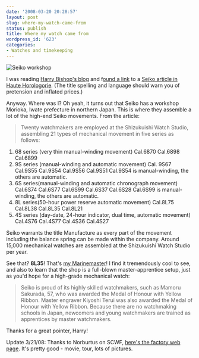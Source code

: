 ```yaml
---
date: '2008-03-20 20:28:57'
layout: post
slug: where-my-watch-came-from
status: publish
title: Where my watch came from
wordpress_id: '623'
categories:
- Watches and timekeeping
---
```








![Seiko workshop](http://www.phfactor.net/wp-pics/med-large-2-1016.jpg)


I was reading [Harry Bishop's blog](http://www.harrybishop.ca/) and f[ound a link](http://www.harrybishop.ca/?p=576) to a [Seiko article in Haute Horologorie](http://journal.hautehorlogerie.org/en/from-our-correspondents/tokyo/fine-watchmaking-in-japan.html). (The title spelling and language should warn you of pretension and inflated prices.)

Anyway. Where was I? Oh yeah, it turns out that Seiko has a workshop  Morioka, Iwate prefecture in northern Japan. This is where they assemble a lot of the high-end Seiko movements. From the article:


> Twenty watchmakers are employed at the Shizukuishi Watch Studio, assembling 21 types of mechanical movement in five series as follows:

1) 68 series (very thin manual-winding movement) Cal.6870 Cal.6898 Cal.6899
2) 9S series (manual-winding and automatic movement) Cal. 9S67 Cal.9S55 Cal.9S54 Cal.9S56 Cal.9S51 Cal.9S54 is manual-winding, the others are automatic.
3) 6S series(manual-winding and automatic chronograph movement) Cal.6S74 Cal.6S77 Cal.6S99 Cal.6S37 Cal.6S28 Cal.6S99 is manual-winding, the others are automatic.
4) 8L series(50-hour power reserve automatic movement) Cal.8L75 Cal.8L38 Cal.8L35 Cal.8L21
5) 4S series (day-date, 24-hour indicator, dual time, automatic movement) Cal.4S76 Cal.4S77 Cal.4S36 Cal.4S27

Seiko warrants the title Manufacture as every part of the movement including the balance spring can be made within the company. Around 15,000 mechanical watches are assembled at the Shizukuishi Watch Studio per year.


See that? **8L35**! That's [my Marinemaster](http://www.phfactor.net/wp/2006/12/26/the-seiko-marinemaster-page/)! I find it tremendously cool to see, and also to learn that the shop is a full-blown master-apprentice setup, just as you'd hope for a high-grade mechanical watch:


> Seiko is proud of its highly skilled watchmakers, such as Mamoru Sakurada, 57, who was awarded the Medal of Honour with Yellow Ribbon. Master engraver Kiyoshi Terui was also awarded the Medal of Honour with Yellow Ribbon. Because there are no watchmaking schools in Japan, newcomers and young watchmakers are trained as apprentices by master watchmakers.


Thanks for a great pointer, Harry!

Update 3/21/08: Thanks to Norburtus on SCWF, [here's the factory web page](http://www.shizukuishi-watch.com/eng/). It's pretty good - movie, tour, lots of pictures.
